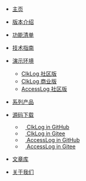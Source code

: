 <!-- _navbar.md -->

* [主页](/#/)
* [版本介绍](/version.md?r=0817)
* [功能清单](/funclist.md)
* [技术指南](/integration/introduce.md)
* [演示环境](https://demo.clklog.com)
  * [ClkLog 社区版](https://demo.clklog.com)
  * [ClkLog 商业版](https://pro.clklog.com)
  * [AccessLog 社区版](https://demo.access.clklog.com/)
* [系列产品](/accesslog/introduce.md)
* [源码下载](#)
  * <a href="https://github.com/clklog/clklog"  target="_clkloggithub"><img src="/assets/imgs/export.png" height="10"/> ClkLog in GitHub</a>
  * <a href="https://gitee.com/clklog/clklog"  target="_clkloggitee"><img src="/assets/imgs/export.png" height="10"/> ClkLog in Gitee</a>
  * <a href="https://github.com/clklog/accesslog"  target="_clkloggithub"><img src="/assets/imgs/export.png" height="10"/> AccessLog in GitHub</a>
  * <a href="https://gitee.com/clklog/accesslog"  target="_clkloggitee"><img src="/assets/imgs/export.png" height="10"/> AccessLog in Gitee</a>
  
* <a href="https://docs.clklog.com"  target="_clklogdocs">文章库</a>
* <a href="https://www.zcunsoft.com/about.html" target="_blank">关于我们</a>
